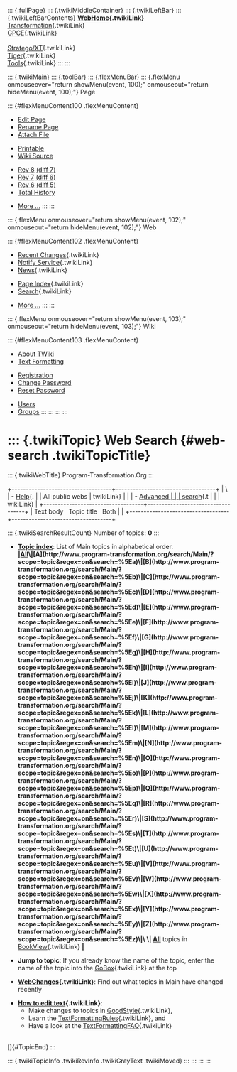 ::: {.fullPage}
::: {.twikiMiddleContainer}
::: {.twikiLeftBar}
::: {.twikiLeftBarContents}
**[WebHome](WebHome){.twikiLink}**\
[Transformation](../Transform/WebHome){.twikiLink}\
[GPCE](../Gpce/WebHome){.twikiLink}\
\
[Stratego/XT](../Stratego/WebHome){.twikiLink}\
[Tiger](../Tiger/WebHome){.twikiLink}\
[Tools](../Tools/WebHome){.twikiLink}
:::
:::

::: {.twikiMain}
::: {.toolBar}
::: {.flexMenuBar}
::: {.flexMenu onmouseover="return showMenu(event, 100);" onmouseout="return hideMenu(event, 100);"}
Page

::: {#flexMenuContent100 .flexMenuContent}
-   [Edit
    Page](http://www.program-transformation.org/edit/Main/WebSearch?t=1536825832)
-   [Rename
    Page](http://www.program-transformation.org/rename/Main/WebSearch)
-   [Attach
    File](http://www.program-transformation.org/attach/Main/WebSearch)

<!-- -->

-   [Printable](http://www.program-transformation.org/view/Main/WebSearch?skin=print.pattern)
-   [Wiki
    Source](http://www.program-transformation.org/view/Main/WebSearch?skin=text&raw=on&contenttype=text/plain)

<!-- -->

-   [Rev
    8](http://www.program-transformation.org/view/Main/WebSearch?rev=1.8)
    [(diff 7)](http://www.program-transformation.org/rdiff/Main/WebSearch?rev1=1.8&rev2=1.7)
-   [Rev
    7](http://www.program-transformation.org/view/Main/WebSearch?rev=1.7)
    [(diff 6)](http://www.program-transformation.org/rdiff/Main/WebSearch?rev1=1.7&rev2=1.6)
-   [Rev
    6](http://www.program-transformation.org/view/Main/WebSearch?rev=1.6)
    [(diff 5)](http://www.program-transformation.org/rdiff/Main/WebSearch?rev1=1.6&rev2=1.5)
-   [Total
    History](http://www.program-transformation.org/rdiff/Main/WebSearch)

<!-- -->

-   [More
    \...](http://www.program-transformation.org/oops/Main/WebSearch?template=oopsmore&param1=1.8&param2=1.8)
:::
:::

::: {.flexMenu onmouseover="return showMenu(event, 102);" onmouseout="return hideMenu(event, 102);"}
Web

::: {#flexMenuContent102 .flexMenuContent}
-   [Recent Changes](WebChanges){.twikiLink}
-   [Notify Service](WebNotify){.twikiLink}
-   [News](WebNews){.twikiLink}

<!-- -->

-   [Page Index](WebIndex){.twikiLink}
-   [Search](WebSearch){.twikiLink}

<!-- -->

-   [More
    \...](http://www.program-transformation.org/oops/Main/WebSearch?template=oopsmore&param1=1.8&param2=1.8)
:::
:::

::: {.flexMenu onmouseover="return showMenu(event, 103);" onmouseout="return hideMenu(event, 103);"}
Wiki

::: {#flexMenuContent103 .flexMenuContent}
-   [About
    TWiki](http://www.program-transformation.org/view/TWiki/WebHome)
-   [Text
    Formatting](http://www.program-transformation.org/view/TWiki/TextFormattingRules)

<!-- -->

-   [Registration](http://www.program-transformation.org/view/TWiki/TWikiRegistration)
-   [Change
    Password](http://www.program-transformation.org/view/TWiki/ChangePassword)
-   [Reset
    Password](http://www.program-transformation.org/view/TWiki/ResetPassword)

<!-- -->

-   [Users](http://www.program-transformation.org/view/Main/TWikiUsers)
-   [Groups](http://www.program-transformation.org/view/Main/TWikiGroups)
:::
:::
:::
:::

::: {.twikiTopic}
Web Search {#web-search .twikiTopicTitle}
==========

::: {.twikiWebTitle}
Program-Transformation.Org
:::

+-----------------------------------+-----------------------------------+
| \                                 | -   [Help](../TWiki/SearchHelp){. |
| All public webs                   | twikiLink}                        |
|                                   | -   [Advanced                     |
|                                   |     search](WebSearchAdvanced){.t |
|                                   | wikiLink}                         |
+-----------------------------------+-----------------------------------+
| Text body   Topic title   Both    |                                   |
+-----------------------------------+-----------------------------------+

::: {.twikiSearchResultCount}
Number of topics: **0**
:::

-   **[Topic
    index](http://www.program-transformation.org/search/Main/?scope=topic&regex=on&search=\.*)**:
    List of Main topics in alphabetical order.\
    **\|[All](http://www.program-transformation.org/search/Main/?scope=topic&regex=on&search=\.*)\|[A](http://www.program-transformation.org/search/Main/?scope=topic&regex=on&search=%5Ea)\|[B](http://www.program-transformation.org/search/Main/?scope=topic&regex=on&search=%5Eb)\|[C](http://www.program-transformation.org/search/Main/?scope=topic&regex=on&search=%5Ec)\|[D](http://www.program-transformation.org/search/Main/?scope=topic&regex=on&search=%5Ed)\|[E](http://www.program-transformation.org/search/Main/?scope=topic&regex=on&search=%5Ee)\|[F](http://www.program-transformation.org/search/Main/?scope=topic&regex=on&search=%5Ef)\|[G](http://www.program-transformation.org/search/Main/?scope=topic&regex=on&search=%5Eg)\|[H](http://www.program-transformation.org/search/Main/?scope=topic&regex=on&search=%5Eh)\|[I](http://www.program-transformation.org/search/Main/?scope=topic&regex=on&search=%5Ei)\|[J](http://www.program-transformation.org/search/Main/?scope=topic&regex=on&search=%5Ej)\|[K](http://www.program-transformation.org/search/Main/?scope=topic&regex=on&search=%5Ek)\|[L](http://www.program-transformation.org/search/Main/?scope=topic&regex=on&search=%5El)\|[M](http://www.program-transformation.org/search/Main/?scope=topic&regex=on&search=%5Em)\|[N](http://www.program-transformation.org/search/Main/?scope=topic&regex=on&search=%5En)\|[O](http://www.program-transformation.org/search/Main/?scope=topic&regex=on&search=%5Eo)\|[P](http://www.program-transformation.org/search/Main/?scope=topic&regex=on&search=%5Ep)\|[Q](http://www.program-transformation.org/search/Main/?scope=topic&regex=on&search=%5Eq)\|[R](http://www.program-transformation.org/search/Main/?scope=topic&regex=on&search=%5Er)\|[S](http://www.program-transformation.org/search/Main/?scope=topic&regex=on&search=%5Es)\|[T](http://www.program-transformation.org/search/Main/?scope=topic&regex=on&search=%5Et)\|[U](http://www.program-transformation.org/search/Main/?scope=topic&regex=on&search=%5Eu)\|[V](http://www.program-transformation.org/search/Main/?scope=topic&regex=on&search=%5Ev)\|[W](http://www.program-transformation.org/search/Main/?scope=topic&regex=on&search=%5Ew)\|[X](http://www.program-transformation.org/search/Main/?scope=topic&regex=on&search=%5Ex)\|[Y](http://www.program-transformation.org/search/Main/?scope=topic&regex=on&search=%5Ey)\|[Z](http://www.program-transformation.org/search/Main/?scope=topic&regex=on&search=%5Ez)\|\
    \|
    [All](http://www.program-transformation.org/search/Main/?scope=topic&regex=on&bookview=on&search=\.*)**
    topics in [BookView](../TWiki/BookView){.twikiLink} **\|**

<!-- -->

-   **Jump to topic**: If you already know the name of the topic, enter
    the name of the topic into the [GoBox](../TWiki/GoBox){.twikiLink}
    at the top

<!-- -->

-   **[WebChanges](../TWiki/WebChanges){.twikiLink}**: Find out what
    topics in Main have changed recently

<!-- -->

-   **[How to edit text](../TWiki/GoodStyle){.twikiLink}**:
    -   Make changes to topics in
        [GoodStyle](../TWiki/GoodStyle){.twikiLink},
    -   Learn the
        [TextFormattingRules](../TWiki/TextFormattingRules){.twikiLink},
        and
    -   Have a look at the
        [TextFormattingFAQ](../TWiki/TextFormattingFAQ){.twikiLink}

\
[]{#TopicEnd}
:::

::: {.twikiTopicInfo .twikiRevInfo .twikiGrayText .twikiMoved}
:::
:::
:::
:::
